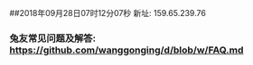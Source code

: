 ##2018年09月28日07时12分07秒 新址: 159.65.239.76
### 兔友常见问题及解答: https://github.com/wanggonging/d/blob/w/FAQ.md
